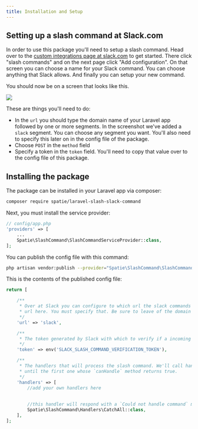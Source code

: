 ```yaml
---
title: Installation and Setup
---
```


## Setting up a slash command at Slack.com

In order to use this package you'll need to setup a slash command. Head over to the [custom integrations page
at slack.com](https://spatie.slack.com/apps/manage/custom-integrations) to get started. There click "slash commands" and on the next page click "Add configuration". On that screen you can choose a name for your Slack command. You can choose anything that Slack allows. And finally you can setup your new command.

You should now be on a screen that looks like this.

<img src="/images/slack/slack-integration-settings.jpg">

These are things you'll need to do:
- In the `url` you should type the domain name of your Laravel app followed by one or more segments. In the screenshot we've added a `slack` segment. You can choose any segment you want. You'll also need to specify this later on in the config file of the package. 
- Choose `POST` in the `method` field
- Specify a token in the `token` field. You'll need to copy that value over to the config file of this package.

## Installing the package

The package can be installed in your Laravel app via composer:

``` bash
composer require spatie/laravel-slash-slack-command
```

Next, you must install the service provider:

```php
// config/app.php
'providers' => [
    ...
    Spatie\SlashCommand\SlashCommandServiceProvider::class,
];
```

You can publish the config file with this command:
```bash
php artisan vendor:publish --provider="Spatie\SlashCommand\SlashCommandServiceProvider" --tag="config"
```

This is the contents of the published config file:

```php
return [

    /**
     * Over at Slack you can configure to which url the slack commands must be send.  
     * url here. You must specify that. Be sure to leave of the domain name.
     */
    'url' => 'slack',

    /**
     * The token generated by Slack with which to verify if a incoming slash command request is valid.
     */
    'token' => env('SLACK_SLASH_COMMAND_VERIFICATION_TOKEN'),

    /**
     * The handlers that will process the slash command. We'll call handlers from top to bottom
     * until the first one whose `canHandle` method returns true.
     */
    'handlers' => [
        //add your own handlers here
        
        
        //this handler will respond with a `Could not handle command` message.
        Spatie\SlashCommand\Handlers\CatchAll::class,
    ],
];
```

